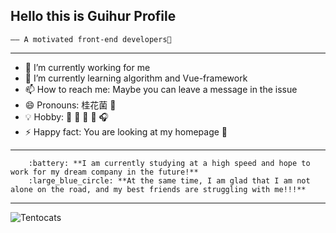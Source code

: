 


## Hello this is Guihur Profile 
    —— A motivated front-end developers👋
--- 

- 🔭 I’m currently working for me
- 🌱 I’m currently learning algorithm and Vue-framework
- 📫 How to reach me: Maybe you can leave a message in the issue
- 😄 Pronouns: 桂花菌 :unicorn:
- :bulb: Hobby: :volleyball: :basketball: :ping_pong: :badminton: :headphones:
- ⚡ Happy fact: You are looking at my homepage :clinking_glasses: 
--- 
        :battery: **I am currently studying at a high speed and hope to work for my dream company in the future!**
        :large_blue_circle: **At the same time, I am glad that I am not alone on the road, and my best friends are struggling with me!!!**
--- 
![Tentocats](http://8.134.111.95:8866/baracktocat.jpg)
